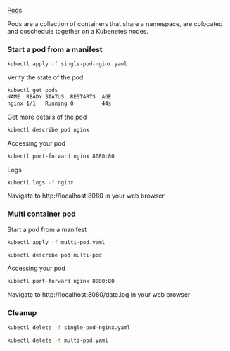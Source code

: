 [Pods](https://kubernetes.io/docs/concepts/workloads/pods/pod/)

Pods are a collection of containers that share a namespace, are colocated and coschedule together on a Kubenetes nodes.

### Start a pod from a manifest

```bash
kubectl apply -f single-pod-nginx.yaml
```

Verify the state of the pod
```bash
kubectl get pods
NAME  READY STATUS  RESTARTS  AGE
nginx 1/1   Running 0         44s
```
Get more details of the pod
```bash
kubectl describe pod nginx
```

Accessing your pod
```bash
kubectl port-forward nginx 8080:80
```

Logs
```bash
kubectl logs -f nginx
```

Navigate to http://localhost:8080 in your web browser

### Multi container pod

Start a pod from a manifest
```bash
kubectl apply -f multi-pod.yaml
```

```bash
kubectl describe pod multi-pod
```
Accessing your pod

```bash
kubectl port-forward nginx 8080:80
```
Navigate to http://localhost:8080/date.log in your web browser

### Cleanup

```bash
kubectl delete -f single-pod-nginx.yaml

kubectl delete -f multi-pod.yaml
```
